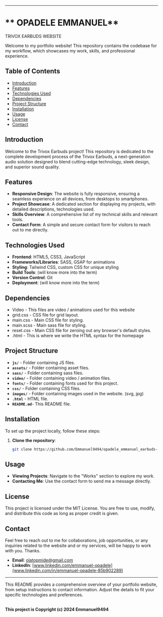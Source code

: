 
---
# ** OPADELE EMMANUEL**
 TRIVOX EARBUDS WEBSITE

Welcome to my portfolio website! This repository contains the codebase for my workflow, which showcases my work, skills, and professional experience.

## **Table of Contents**
- [Introduction](#introduction)
- [Features](#features)
- [Technologies Used](#technologies-used)
- [Dependencies](#dependencies)
- [Project Structure](#project-structure)
- [Installation](#installation)
- [Usage](#usage)
- [License](#license)
- [Contact](#contact)

## **Introduction**
Welcome to the Trivox Earbuds project! This repository is dedicated to the complete development process of the Trivox Earbuds, a next-generation audio solution designed to blend cutting-edge technology, sleek design, and superior sound quality.

## **Features**
- **Responsive Design**: The website is fully responsive, ensuring a seamless experience on all devices, from desktops to smartphones.
- **Project Showcase**: A dedicated section for displaying my projects, with detailed descriptions, technologies used.
- **Skills Overview**: A comprehensive list of my technical skills and relevant tools.
- **Contact Form**: A simple and secure contact form for visitors to reach out to me directly.

## **Technologies Used**
- **Frontend**: HTML5, CSS3, JavaScript
- **Frameworks/Libraries**: SASS, GSAP for animations
- **Styling**: Tailwind CSS, custom CSS for unique styling
- **Build Tools**: (will know more into the term)
- **Version Control**: Git
- **Deployment**: (will know more into the term)

## Dependencies


- <a>Video</a> - This files are video / animations used for this website 
- <a>grid.css</a> - CSS file for grid layout.
- <a>main.css</a> - Main CSS file for styling.
- <a>main.scss</a> - Main sass file for styling.
- <a>reset.css</a> - Main CSS file for zeroing out any browser's default styles.
- <a>.html</a> - This is where we write the HTML syntax for the homepage

## Project Structure

- <b>`js/`</b> - Folder containing JS files.
- <b>`assets/`</b> - Folder containing asset files.
- <b>`sass/`</b> - Folder containing sass files.
- <b>`video/`</b> - Folder containing video / animation files.
- <b>`fonts/`</b> - Folder containing fonts used for this project.
- <b>`css/`</b> - Folder containing CSS files.
- <b>`images/`</b> - Folder containing images used in the website. (svg, jpg)
- <b>`.html`</b> -  HTML file.
- <b>`README.md`</b>- This README file.


## **Installation**
To set up the project locally, follow these steps:

1. **Clone the repository**:
   ```bash
   git clone https://github.com/Emmanuel9494/opadele_emmanuel_earbuds-2
   ```


## **Usage**
- **Viewing Projects**: Navigate to the "Works" section to explore my work.
- **Contacting Me**: Use the contact form to send me a message directly.


## **License**
This project is licensed under the MIT License. You are free to use, modify, and distribute this code as long as proper credit is given.

## **Contact**
Feel free to reach out to me for collaborations, job opportunities, or any inquiries related to the website and or my services, will be happy to work with you. Thanks.

- **Email**: [olatopmide@gmail.com](mailto:olatopmide@gmail.com)
- **LinkedIn**: [www.linkedin.com/emmanuel-opadele](www.linkedin.com/in/emmanuel-opadele-85b902289)


---

This README provides a comprehensive overview of your portfolio website, from setup instructions to contact information. Adjust the details to fit your specific technologies and preferences.

<br>
<b>This project is Copyright (c) 2024 Emmanuel9494</b>
